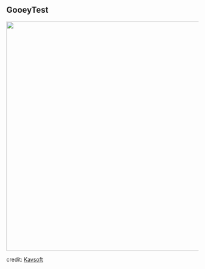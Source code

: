 ## GooeyTest

<img height="600" src="https://github.com/samgusa/FunAnimations/assets/45985527/8111e26a-90dd-46f1-acd0-22b3c3d5fa52">

credit: [Kavsoft](https://www.youtube.com/watch?v=jWvNdSetIXo&t=19s)

